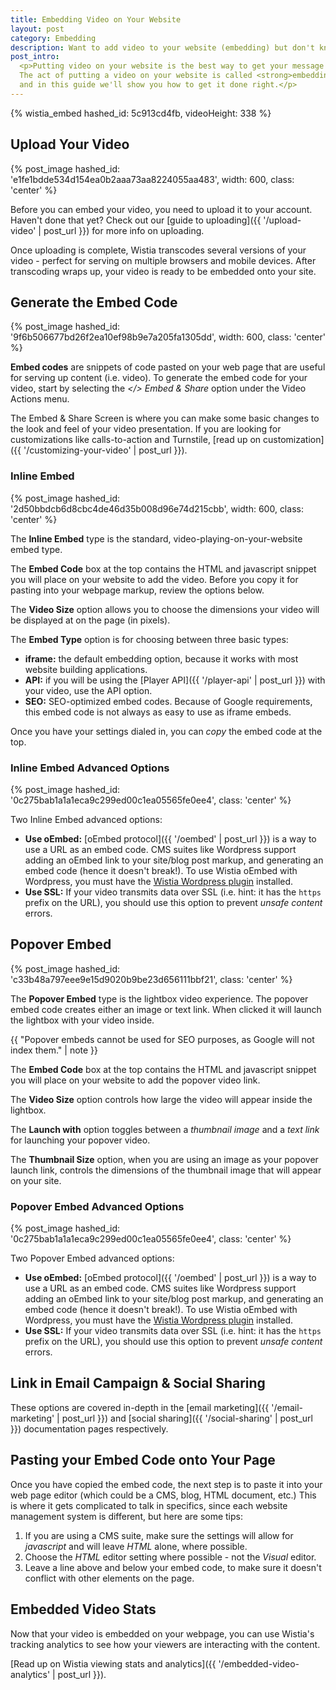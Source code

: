 ```yaml
---
title: Embedding Video on Your Website
layout: post
category: Embedding
description: Want to add video to your website (embedding) but don't know where to start? Here's a quick guide to get you off the ground!
post_intro: 
  <p>Putting video on your website is the best way to get your message across. 
  The act of putting a video on your website is called <strong>embedding</strong>,
  and in this guide we'll show you how to get it done right.</p>
---
```


{% wistia_embed hashed_id: 5c913cd4fb, videoHeight: 338 %}

## Upload Your Video

{% post_image hashed_id: 'e1fe1bdde534d154ea0b2aaa73aa8224055aa483', width: 600, class: 'center' %}

Before you can embed your video, you need to upload it to your account. Haven't 
done that yet? Check out our [guide to uploading]({{ '/upload-video' | post_url }})
for more info on uploading.

Once uploading is complete, Wistia transcodes several versions of your video -
perfect for serving on multiple browsers and mobile devices.  After transcoding
wraps up, your video is ready to be embedded onto your site.

## Generate the Embed Code

{% post_image hashed_id: '9f6b506677bd26f2ea10ef98b9e7a205fa1305dd', width: 600, class: 'center' %}

**Embed codes** are snippets of code pasted on your web page that are useful
for serving up content (i.e. video).  To generate the embed code for your video,
start by selecting the *&lt;/&gt; Embed & Share* option under the
<span class='action_menu'>Video Actions</span> menu.


The Embed & Share Screen is where you can make some basic changes to the look 
and feel of your video presentation. If you are looking for customizations like
calls-to-action and Turnstile, [read up on customization]({{ '/customizing-your-video' | post_url }}).

### Inline Embed

{% post_image hashed_id: '2d50bbdcb6d8cbc4de46d35b008d96e74d215cbb', width: 600, class: 'center' %}

The **Inline Embed** type is the standard, video-playing-on-your-website embed
type.

The **Embed Code** box at the top contains the HTML and javascript snippet you
will place on your website to add the video. Before you copy it for pasting
into your webpage markup, review the options below.

The **Video Size** option allows you to choose the dimensions your video will
be displayed at on the page (in pixels).

The **Embed Type** option is for choosing between three basic types:

* **iframe:** the default embedding option, because it works with most website
  building applications.
* **API:** if you will be using the [Player API]({{ '/player-api' | post_url }}) 
  with your video, use the API option.
* **SEO:** SEO-optimized embed codes. Because of Google requirements, this
  embed code is not always as easy to use as iframe embeds.

Once you have your settings dialed in, you can *copy* the embed code at the top.

### Inline Embed Advanced Options

{% post_image hashed_id: '0c275bab1a1a1eca9c299ed00c1ea05565fe0ee4', class: 'center' %}

Two Inline Embed advanced options:

* **Use oEmbed:** [oEmbed protocol]({{ '/oembed' | post_url }}) is a way to use 
  a URL as an embed code. CMS suites like Wordpress support adding an oEmbed link 
  to your site/blog post markup, and generating an embed code (hence it doesn't
  break!). To use Wistia oEmbed with Wordpress, you must have the [Wistia
  Wordpress plugin](http://wordpress.org/plugins/wistia-wordpress-oembed-plugin/) installed.
* **Use SSL:** If your video transmits data over SSL (i.e. hint: it has the 
  `https` prefix on the URL), you should use this option to prevent *unsafe
  content* errors.

## Popover Embed

{% post_image hashed_id: 'c33b48a797eee9e15d9020b9be23d656111bbf21', class: 'center' %}

The **Popover Embed** type is the lightbox video experience. The popover embed code
creates either an image or text link. When clicked it will launch the lightbox
with your video inside.

{{ "Popover embeds cannot be used for SEO purposes, as Google will not index them." | note }}

The **Embed Code** box at the top contains the HTML and javascript snippet you
will place on your website to add the popover video link.

The **Video Size** option controls how large the video will appear inside the
lightbox.

The **Launch with** option toggles between a *thumbnail image* and a *text
link* for launching your popover video.

The **Thumbnail Size** option, when you are using an image as your popover
launch link, controls the dimensions of the thumbnail image that will appear on
your site.


### Popover Embed Advanced Options

{% post_image hashed_id: '0c275bab1a1a1eca9c299ed00c1ea05565fe0ee4', class: 'center' %}

Two Popover Embed advanced options:

* **Use oEmbed:** [oEmbed protocol]({{ '/oembed' | post_url }}) is a way to use 
  a URL as an embed code. CMS suites like Wordpress support adding an oEmbed link 
  to your site/blog post markup, and generating an embed code (hence it doesn't
  break!). To use Wistia oEmbed with Wordpress, you must have the [Wistia
  Wordpress plugin](http://wordpress.org/plugins/wistia-wordpress-oembed-plugin/) installed.
* **Use SSL:** If your video transmits data over SSL (i.e. hint: it has the 
  `https` prefix on the URL), you should use this option to prevent *unsafe
  content* errors.

## Link in Email Campaign & Social Sharing

These options are covered in-depth in the [email marketing]({{ '/email-marketing' | post_url }}) and [social
sharing]({{ '/social-sharing' | post_url }}) documentation pages respectively.

## Pasting your Embed Code onto Your Page

Once you have copied the embed code, the next step is to paste it into your web
page editor (which could be a CMS, blog, HTML document, etc.) This is where it
gets complicated to talk in specifics, since each website management system is
different, but here are some tips:

1. If you are using a CMS suite, make sure the settings will allow for *javascript* and will leave *HTML* alone, where possible.
2. Choose the *HTML* editor setting where possible - not the *Visual* editor.
3. Leave a line above and below your embed code, to make sure it doesn't conflict with other elements on the page.


## Embedded Video Stats

Now that your video is embedded on your webpage, you can use Wistia's tracking
analytics to see how your viewers are interacting with the content.

[Read up on Wistia viewing stats and analytics]({{ '/embedded-video-analytics' | post_url }}).
